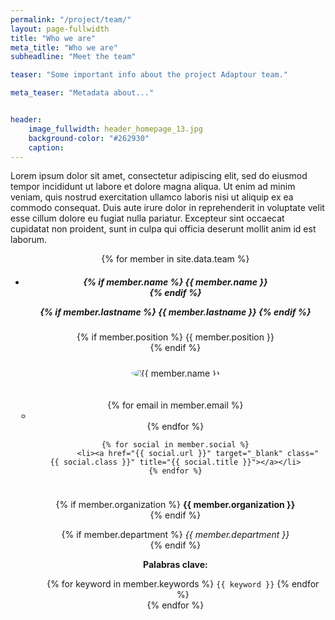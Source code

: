 ```yaml
---
permalink: "/project/team/"
layout: page-fullwidth
title: "Who we are"
meta_title: "Who we are"
subheadline: "Meet the team"

teaser: "Some important info about the project Adaptour team." 

meta_teaser: "Metadata about..."


header:
    image_fullwidth: header_homepage_13.jpg
    background-color: "#262930"
    caption: 
---
```


<!--more

<div class="row">
<div class="medium-4 medium-push-8 columns" markdown="1">

</div><!-- /.medium-4.columns -->
 

Lorem ipsum dolor sit amet, consectetur adipiscing elit, sed do eiusmod tempor incididunt ut labore et dolore magna aliqua. Ut enim ad minim veniam, quis nostrud exercitation ullamco laboris nisi ut aliquip ex ea commodo consequat. Duis aute irure dolor in reprehenderit in voluptate velit esse cillum dolore eu fugiat nulla pariatur. Excepteur sint occaecat cupidatat non proident, sunt in culpa qui officia deserunt mollit anim id est laborum.


<ul class="small-block-grid-2 medium-block-grid-3 large-block-grid-4" style= "text-align: center;">


{% for member in site.data.team %}


<li>
<div itemscope itemtype="http://schema.org/Person">

<h5>
{% if member.name %}
	{{ member.name }}<br>
{% endif %}

{% if member.lastname %}
	{{ member.lastname }}
{% endif %}
</h5>


{% if member.position %}
	{{ member.position }}<br/>
{% endif %}


<!-- click on image will navigate to the personal website -->
<!--<a class="th" href="{{ member.social.first.url }}">-->
<img src="{{ site.urlimg }}/team/{{ member.pic }}" alt="{{ member.name }}" style="padding:10px; border-radius: 50%;">
<!--</a>-->

<!-- social media icons -->
<ul class="inline-list" style="padding:10px">
	{% for email in member.email %}
              <li><a href="mailto:{{ email.url }}?subject=[ADAPTOUR] " class="{{ email.class }}" title="{{ email.title }}"></a></li>
	{% endfor %}


	{% for social in member.social %}
              <li><a href="{{ social.url }}" target="_blank" class="{{ social.class }}" title="{{ social.title }}"></a></li>
	{% endfor %}
</ul><!-- /.inline-list -->


{% if member.organization %}
	<strong>{{ member.organization }}</strong><br/>
{% endif %}

{% if member.department %}
	<i>{{ member.department }}</i><br/>
{% endif %}


<strong>Palabras clave:</strong>
<ul>
{% for keyword in member.keywords %}
	<li style="display:inline;"><code class="highlighter-rouge">{{ keyword }}</code></li>
{% endfor %}
</ul>



</div> <!-- http://schema.org/Person -->
</li>
{% endfor %}

